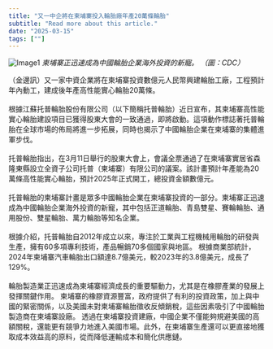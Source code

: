 ```yaml
---
title: "又一中企將在柬埔寨投入輪胎廠年產20萬條輪胎"
subtitle: "Read more about this article."
date: "2025-03-15"
tags: [""]
---
```


![Image1](/thumbnails/china-tire-factory.jpg "Meeting")
*柬埔寨正迅速成為中國輪胎企業海外投資的新寵。 （圖：CDC）*

（金邊訊）又一家中資企業將在柬埔寨投資數億元人民幣興建輪胎工廠，工程預計年內動工，建成後年產高性能實心輪胎20萬條。
<br/><br/>
根據江蘇托普輪胎股份有限公司（以下簡稱托普輪胎）近日宣布，其柬埔寨高性能實心輪胎建設項目已獲得股東大會的一致通過，即將啟動。這項動作標誌著托普輪胎在全球市場的佈局將進一步拓展，同時也揭示了中國輪胎企業在柬埔寨的集體進軍步伐。
<br/><br/>
托普輪胎指出，在3月11日舉行的股東大會上，會議全票通過了在柬埔寨實居省森隆東縣設立全資子公司托普（柬埔寨）有限公司的議案。該計畫預計年產能為20萬條高性能實心輪胎，預計2025年正式開工，總投資金額數億元。
<br/><br/>
托普輪胎的柬埔寨計畫是眾多中國輪胎企業在柬埔寨投資的一部分。柬埔寨正迅速成為中國輪胎企業海外投資的新寵，其中包括正道輪胎、青島雙星、賽輪輪胎、通用股份、雙星輪胎、萬力輪胎等知名企業。
<br/><br/>
根據介紹，托普輪胎自2012年成立以來，專注於工業與工程機械用輪胎的研發與生產，擁有60多項專利技術，產品暢銷70多個國家與地區。
根據商業部統計，2024年柬埔寨汽車輪胎出口額達8.7億美元，較2023年的3.8億美元，成長了129%。
<br/><br/>
輪胎製造業正迅速成為柬埔寨經濟成長的重要驅動力，尤其是在橡膠產業的發展上發揮關鍵作用。
柬埔寨的橡膠資源豐富，政府提供了有利的投資政策，加上與中國的緊密關係，以及美國未對柬埔寨輪胎徵收反傾銷稅，這些因素吸引了中國輪胎製造商在柬埔寨設廠。
透過在柬埔寨投資建廠，中國企業不僅能夠規避美國的高額關稅，還能更有競爭力地進入美國市場。此外，在柬埔寨生產還可以更直接地獲取成本效益高的原料，從而降低運輸成本和簡化供應鏈。
